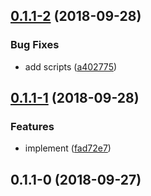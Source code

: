 <a name="0.1.1-2"></a>
## [0.1.1-2](https://github.com/thonatos/Yordles/compare/v0.1.1-1...v0.1.1-2) (2018-09-28)


### Bug Fixes

* add scripts ([a402775](https://github.com/thonatos/Yordles/commit/a402775))



<a name="0.1.1-1"></a>
## [0.1.1-1](https://github.com/thonatos/Yordles/compare/v0.1.1-0...v0.1.1-1) (2018-09-28)


### Features

* implement ([fad72e7](https://github.com/thonatos/Yordles/commit/fad72e7))



<a name="0.1.1-0"></a>
## 0.1.1-0 (2018-09-27)



